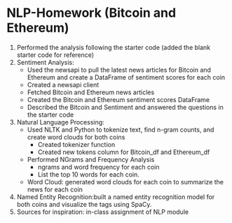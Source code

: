 # NLP-Homework (Bitcoin and Ethereum)
1. Performed the analysis following the starter code (added the blank starter code for reference)
2. Sentiment Analysis:
    * Used the newsapi to pull the latest news articles for Bitcoin and Ethereum and create a DataFrame of sentiment scores for each coin
    * Created a newsapi client
    * Fetched Bitcoin and Ethereum news articles
    * Created the Bitcoin and Ethereum sentiment scores DataFrame
    * Described the Bitcoin and Sentiment and answered the questions in the starter code
3. Natural Language Processing:
    * Used NLTK and Python to tokenize text, find n-gram counts, and create word clouds for both coins
      * Created tokenizer function
      * Created new tokens column for Bitcoin_df and Ethereum_df
    * Performed NGrams and Frequency Analysis
      *  ngrams and word frequency for each coin
      *  List the top 10 words for each coin.
    * Word Cloud: generated word clouds for each coin to summarize the news for each coin
 4. Named Entity Recognition:built a named entity recognition model for both coins and visualize the tags using SpaCy.
 5. Sources for inspiration: in-class assignment of NLP module
      
